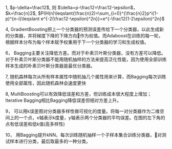 1, $p-\delta=\frac12$, 则 $\delta=p-\frac12=\frac12-\epsilon$，
$k=\frac{n}2$, $P(H(n)\leqslant{\frac{n}2)=\sum_{i=0}^{\frac{n}2}p^i(1-p)^{n-i}\leqslant e^{-2(\frac12-\epsilon)^2n}}=e^{-\frac12(1-2\epsilon)^2n}$

4, GradientBoosting把上一个分类器的预测误差传给下一个分类器，以此生成新的分类器，并将梯度下降的下降方向作为权值。而Adaboost在训练的每一轮，根据样本分布为每个样本赋予权重用于下一个分类器的学习和生成权值。

6， Bagging主要关注降低方差。而对于朴素贝叶斯分类器，没有方差可以降低。对于朴素贝叶斯分类器不能用随机抽样的方法来提高泛化性能，因为使用全部训练样本生成的朴素贝叶斯分类器是最优分类器。

7, 随机森林每次从所有样本属性中随机抽几个属性用来计算，而Bagging每次训练使用全部属性，因此随机森林会速度更快

8, MultiBoosting可以有效降低误差和方差，但训练成本很大程度上增加；Iterative Bagging相比Bagging降低误差但相对方差上升。

9， 可以用k误差图对分类器多样性做可视化的度量。将每一对分类器作为二维空间上的一个点，x轴表示k度量，y轴表示两个分类器的平均误差。在图的左下角的点有低误差和低k值(高多样性)

10， 用Bagging提升kNN，每次训练随机抽样一个子样本集合训练分类器，对测试样本进行分类，最后取最多的一种分类。
